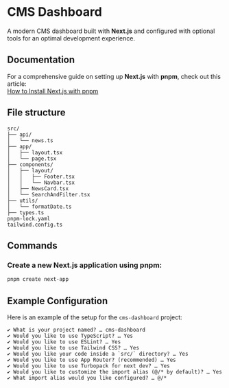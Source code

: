 # CMS Dashboard

A modern CMS dashboard built with **Next.js** and configured with optional tools for an optimal development experience.

## Documentation

For a comprehensive guide on setting up **Next.js** with **pnpm**, check out this article:  
[How to Install Next.js with pnpm](https://medium.com/frontendweb/how-to-install-nextjs-with-pnpm-a958f1b3e9ad)


## File structure

```
src/
├── api/
│   └── news.ts
├── app/
│   ├── layout.tsx
│   └── page.tsx
├── components/
│   ├── layout/
│   │   ├── Footer.tsx
│   │   └── Navbar.tsx
│   ├── NewsCard.tsx
│   └── SearchAndFilter.tsx
├── utils/
│   └── formatDate.ts
├── types.ts
pnpm-lock.yaml
tailwind.config.ts
```

## Commands

### Create a new Next.js application using pnpm:
```bash
pnpm create next-app
```

## Example Configuration

Here is an example of the setup for the `cms-dashboard` project:

```plaintext
✔ What is your project named? … cms-dashboard
✔ Would you like to use TypeScript? … Yes
✔ Would you like to use ESLint? … Yes
✔ Would you like to use Tailwind CSS? … Yes
✔ Would you like your code inside a `src/` directory? … Yes
✔ Would you like to use App Router? (recommended) … Yes
✔ Would you like to use Turbopack for next dev? … Yes
✔ Would you like to customize the import alias (@/* by default)? … Yes
✔ What import alias would you like configured? … @/*
```
